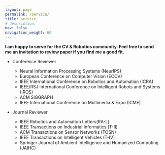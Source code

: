 ```yaml
---
layout: page
permalink: /service/
title: service
# description: 
nav: false
navigation_weight: 60
---
```


**I am happy to serve for the CV & Robotics community. Feel free to send me an invitation to review paper if you find me a good fit.**

- Conference Reviewer
    - Neural Information Processing Systems (NeurIPS)
    - European Conference on Computer Vision (ECCV)
    - IEEE International Conference on Robotics and Automation (ICRA)
    - IEEE/RSJ International Conference on Intelligent Robots and Systems (IROS)
    - ACM SIGGRAPH 
    - IEEE International Conference on Multimedia & Expo (ICME) 

- Journal Reviewer
    - IEEE Robotics and Automation Letters(RA-L)
    - IEEE Transactions on Industrial Informatics (T-II)
    - ACM Transactions on Sensor Networks (TOSN)
    - IEEE Transactions on Intelligent Vehicles (T-IV)
    - Springer Journal of Ambient Intelligence and Humanized Computing (JAIHC)

<!-- - Invited Talk
    - [2023-08-01] Research Talk @ <a href="https://ai4ce.github.io/">AI4CE Lab</a> at New York University (NYU).
    - [2023-10-07] Research Talk @ the seminar hosted by Vitalent Consulting AB</a>.  -->